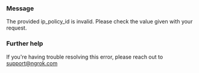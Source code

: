 
### Message
The provided ip_policy_id is invalid. Please check the value given with your request.

### Further help
If you're having trouble resolving this error, please reach out to [support@ngrok.com](mailto:support@ngrok.com?subject=Help%20with%20ERR_NGROK_1414)

